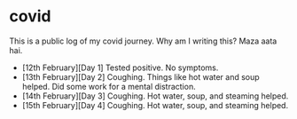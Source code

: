 
[meta]: # (CSS_URL=./style.css)
[meta]: # (DOCUMENT_TITLE=viveknathani)

# covid

This is a public log of my covid journey. Why am I writing this? Maza aata hai.

- [12th February][Day 1] Tested positive. No symptoms. 
- [13th February][Day 2] Coughing. Things like hot water and soup helped. Did some work for a mental distraction.
- [14th February][Day 3] Coughing. Hot water, soup, and steaming helped.
- [15th February][Day 4] Coughing. Hot water, soup, and steaming helped.

